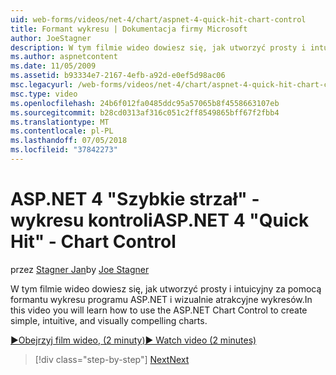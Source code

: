 ```yaml
---
uid: web-forms/videos/net-4/chart/aspnet-4-quick-hit-chart-control
title: Formant wykresu | Dokumentacja firmy Microsoft
author: JoeStagner
description: W tym filmie wideo dowiesz się, jak utworzyć prosty i intuicyjny za pomocą formantu wykresu programu ASP.NET i wizualnie atrakcyjne wykresów.
ms.author: aspnetcontent
ms.date: 11/05/2009
ms.assetid: b93334e7-2167-4efb-a92d-e0ef5d98ac06
msc.legacyurl: /web-forms/videos/net-4/chart/aspnet-4-quick-hit-chart-control
msc.type: video
ms.openlocfilehash: 24b6f012fa0485ddc95a57065b8f4558663107eb
ms.sourcegitcommit: b28cd0313af316c051c2ff8549865bff67f2fbb4
ms.translationtype: MT
ms.contentlocale: pl-PL
ms.lasthandoff: 07/05/2018
ms.locfileid: "37842273"
---
```

<a name="aspnet-4-quick-hit---chart-control"></a><span data-ttu-id="1e934-103">ASP.NET 4 "Szybkie strzał" - wykresu kontroli</span><span class="sxs-lookup"><span data-stu-id="1e934-103">ASP.NET 4 "Quick Hit" - Chart Control</span></span>
====================
<span data-ttu-id="1e934-104">przez [Stagner Jan](https://github.com/JoeStagner)</span><span class="sxs-lookup"><span data-stu-id="1e934-104">by [Joe Stagner](https://github.com/JoeStagner)</span></span>

<span data-ttu-id="1e934-105">W tym filmie wideo dowiesz się, jak utworzyć prosty i intuicyjny za pomocą formantu wykresu programu ASP.NET i wizualnie atrakcyjne wykresów.</span><span class="sxs-lookup"><span data-stu-id="1e934-105">In this video you will learn how to use the ASP.NET Chart Control to create simple, intuitive, and visually compelling charts.</span></span> 

[<span data-ttu-id="1e934-106">&#9654;Obejrzyj film wideo, (2 minuty)</span><span class="sxs-lookup"><span data-stu-id="1e934-106">&#9654; Watch video (2 minutes)</span></span>](https://channel9.msdn.com/Blogs/ASP-NET-Site-Videos/aspnet-4-quick-hit-chart-control)

> [!div class="step-by-step"]
> [<span data-ttu-id="1e934-107">Next</span><span class="sxs-lookup"><span data-stu-id="1e934-107">Next</span></span>](aspnet-4-how-do-i-introducing-the-new-chart-control-in-visual-studio-2010.md)
